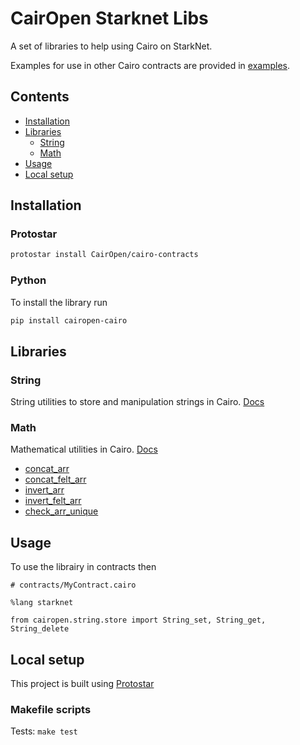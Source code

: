 # CairOpen Starknet Libs

A set of libraries to help using Cairo on StarkNet.

Examples for use in other Cairo contracts are provided in [examples](examples).

## Contents

- [Installation](#installation)
- [Libraries](#libraries)
  - [String](#string)
  - [Math](#math)
- [Usage](#usage)
- [Local setup](#local-setup)

## Installation

### Protostar

```bash
protostar install CairOpen/cairo-contracts
```

### Python

To install the library run

```bash
pip install cairopen-cairo
```

## Libraries

### String

String utilities to store and manipulation strings in Cairo. [Docs](src/cairopen/string/)

### Math

Mathematical utilities in Cairo. [Docs](src/cairopen/math/)

- [concat_arr](src/cairopen/math/README.md#concatenation-concat_arr)
- [concat_felt_arr](src/cairopen/math/README.md#felt-only-concatenation-concat_felt_arr)
- [invert_arr](src/cairopen/math/README.md#inversion-invert_arr)
- [invert_felt_arr](src/cairopen/math/README.md#felt-only-inversion-invert_arr)
- [check_arr_unique](src/cairopen/math/README.md#uniqueness-check_arr_unique)

## Usage

To use the librairy in contracts then

```cairo
# contracts/MyContract.cairo

%lang starknet

from cairopen.string.store import String_set, String_get, String_delete
```

## Local setup

This project is built using [Protostar](https://docs.swmansion.com/protostar/)

### Makefile scripts

Tests: `make test`
